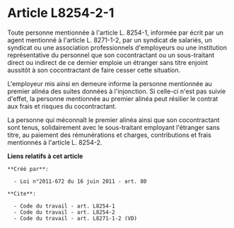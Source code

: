 # Article L8254-2-1

Toute personne mentionnée à l'article L. 8254-1, informée par écrit par un agent mentionné à l'article L. 8271-1-2, par un
syndicat de salariés, un syndicat ou une association professionnels d'employeurs ou une institution représentative du
personnel que son cocontractant ou un sous-traitant direct ou indirect de ce dernier emploie un étranger sans titre enjoint
aussitôt à son cocontractant de faire cesser cette situation. 

L'employeur mis ainsi en demeure informe la personne mentionnée au premier alinéa des suites données à l'injonction. Si
celle-ci n'est pas suivie d'effet, la personne mentionnée au premier alinéa peut résilier le contrat aux frais et risques du
cocontractant. 

La personne qui méconnaît le premier alinéa ainsi que son cocontractant sont tenus, solidairement avec le sous-traitant
employant l'étranger sans titre, au paiement des rémunérations et charges, contributions et frais mentionnés à l'article L.
8254-2.

**Liens relatifs à cet article**

	**Créé par**:

	  - Loi n°2011-672 du 16 juin 2011 - art. 80

	**Cite**:

	  - Code du travail - art. L8254-1
	  - Code du travail - art. L8254-2
	  - Code du travail - art. L8271-1-2 (VD)
